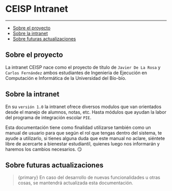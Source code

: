 # CEISP Intranet

---

- [Sobre el proyecto](#section-1)
- [Sobre la intranet](#section-2)
- [Sobre futuras actualizaciones](#section-3)

<a name="section-1"></a>
## Sobre el proyecto

La intranet CEISP nace como el proyecto de título de `Javier De La Rosa` y `Carlos Fernández` ambos estudiantes de Ingenieria de Ejecución en Computación e Informática de la Universidad del Bío-bío.



<a name="section-2"></a>
## Sobre la intranet

En su `versión 1.0` la intranet ofrece diversos modulos que van orientados desde el manejo de alumnos, notas, etc. Hasta módulos que ayudan la labor del programa de integración escolar `PIE`.

Esta documentación tiene como finalidad utilizarse también como un manual de usuario para que según el rol que tengas dentro del sistema, te ayude a utilizarlo, si tienes alguna duda que este manual no aclare, siéntete libre de acercarte a bienestar estudiantil, quienes luego nos informarán y haremos los cambios necesarios. 😏

<a name="section-3"></a>
## Sobre futuras actualizaciones

> {primary} En caso del desarrollo de nuevas funcionalidades u otras cosas, se mantendrá actualizada esta documentación.

